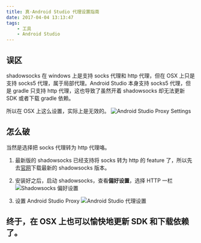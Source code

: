 ```yaml
---
title: 真·Android Studio 代理设置指南
date: 2017-04-04 13:13:47
tags:
	- 工具
	- Android Studio
---
```


## 误区

shadowsocks 在 windows 上是支持 socks 代理和 http 代理，但在 OSX 上只是支持 socks5 代理，属于局部代理。Android Studio 本身支持 socks5 代理，但是 gradle 只支持 http 代理，这也导致了虽然开着 shadowsocks 却无法更新 SDK 或者下载 gradle 依赖。

所以在 OSX 上这么设置，实际上是无效的。
![Android Studio Proxy Settings](http://7xsq1h.com1.z0.glb.clouddn.com/Android%20Studio%20Proxy)

<!-- more -->

## 怎么破

当然是选择把 socks 代理转为 http 代理咯。

1. 最新版的 shadowsocks 已经支持将 socks 转为 http 的 feature 了，所以先去[官网](https://github.com/shadowsocks/ShadowsocksX-NG)下载最新的 shadowsocks 版本。

2. 安装好之后，启动 shadowsocks，查看**偏好设置**，选择 HTTP 一栏
![Shadowsocks 偏好设置](http://7xsq1h.com1.z0.glb.clouddn.com/Shadowsocks%20%E5%81%8F%E5%A5%BD%E8%AE%BE%E7%BD%AE)

3. 设置 Android Studio Proxy
![Android Studio 代理设置](http://7xsq1h.com1.z0.glb.clouddn.com/Android%20Studio%E4%BB%A3%E7%90%86%E8%AE%BE%E7%BD%AE)

## 终于，在 OSX 上也可以愉快地更新 SDK 和下载依赖了。



